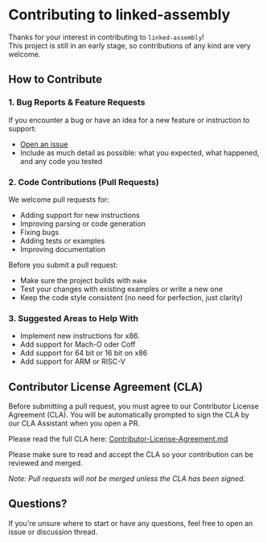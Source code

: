# Contributing to linked-assembly

Thanks for your interest in contributing to `linked-assembly`!  
This project is still in an early stage, so contributions of any kind are very welcome.

## How to Contribute

### 1. Bug Reports & Feature Requests

If you encounter a bug or have an idea for a new feature or instruction to support:

- [Open an issue](https://github.com/Jonathan1324/linked-assembly/issues)
- Include as much detail as possible: what you expected, what happened, and any code you tested

### 2. Code Contributions (Pull Requests)

We welcome pull requests for:

- Adding support for new instructions
- Improving parsing or code generation
- Fixing bugs
- Adding tests or examples
- Improving documentation

Before you submit a pull request:

- Make sure the project builds with `make`
- Test your changes with existing examples or write a new one
- Keep the code style consistent (no need for perfection, just clarity)

### 3. Suggested Areas to Help With

- Implement new instructions for x86.
- Add support for Mach-O oder Coff
- Add support for 64 bit or 16 bit on x86
- Add support for ARM or RISC-V

## Contributor License Agreement (CLA)

Before submitting a pull request, you must agree to our Contributor License Agreement (CLA).
You will be automatically prompted to sign the CLA by our CLA Assistant when you open a PR.

Please read the full CLA here: [Contributor-License-Agreement.md](https://gist.github.com/Jonathan1324/4d65f3cead742c9e4141c7961962b08e)  

Please make sure to read and accept the CLA so your contribution can be reviewed and merged.

*Note: Pull requests will not be merged unless the CLA has been signed.*

## Questions?

If you're unsure where to start or have any questions, feel free to open an issue or discussion thread.
